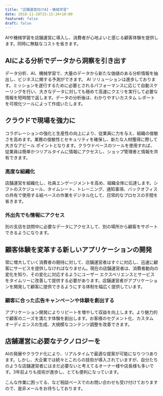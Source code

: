 ```yaml
---
title: "店舗運営向けAI・機械学習"
date: 2018-11-28T15:15:34+10:00
featured: false
draft: false
---
```

AIや機械学習を店舗運営に導入し、消費者が心地よいと感じる顧客体験を提供します。同時に無駄なコストを省きます。

##  AIによる分析でデータから洞察を引き出す
データ分析、AI、機械学習で、大量のデータから新たな価値のある分析情報を抽出し、ビジネスに関する予測ができます。 AI ソリューションは進歩しております。ミッションを遂行するために必要とされるパフォーマンスに応じて自動スケーリングを行い、大きなデータに対しても極めて高速にクエリを実行して必要な情報を短時間で返します。データの分析後は、わかりやすいカスタム レポートを可視化ツールによって作成いたします。


## クラウドで現場を強力に
コラボレーションの強化と生産性の向上により、従業員に力を与え、組織の俊敏さを高めます。業務の俊敏性とセキュリティを確保し、新たな人材獲得に際して大きなアピール ポイントとなります。クラウドベースのツールを使用すれば、従業員は簡単かつリアルタイムに情報にアクセスし、ショップ管理者と情報を共有できます。

### 高度な組織化
店舗運営を組織化し、社員エンゲージメントを高め、組織全体に伝達します。シフトのスケジュール、タイムシート、トレーニング、通知事項、バックオフィスの共有で使用する紙ベースの作業をデジタル化して、日常的なプロセスの手間を省きます。

### 外出先でも情報にアクセス
別の支店を訪問中に必要なデータにアクセスして、別の場所から顧客をサポートできるようになります。

## 顧客体験を変革する新しいアプリケーションの開発
常に増大していく消費者の期待に対して、店舗運営者はすぐに対応し、迅速に顧客にサービスを提供しなければなりません。現在の店舗運営者は、消費者動向の変化を知り、その変化に対応するようにユーザー エクスペリエンスとサービスをタイムリーに改善して提供する必要があります。店舗運営者がアプリケーションを開発して顧客に提供できるようにする体制を幅広く提供しています。

### 顧客に合った広告キャンペーンや体験を創出する
アプリケーション開発によりリピートを増やして収益を向上します。より魅力的で顧客のニーズを満たす体験を創出します。お客様のセグメント化、カスタム オーディエンスの生成、大規模なコンテンツ調整を改善できます。

## 店舗運営に必要なテクノロジーを
AIの発展やクラウド化により、リアルタイムで最適な提案が可能になりつつあります。しかし、大企業では続々とこれらの技術が導入されていますが、自分たちのような店舗運営者にはまだ必要ないと考えてるオーナー様や店長様も多いです。3年前よりも技術が進歩し、とても便利になっています。

こんな作業に困ってる、など相談ベースでのお問い合わせも受け付けておりますので、是非メールをお待ちしております。
